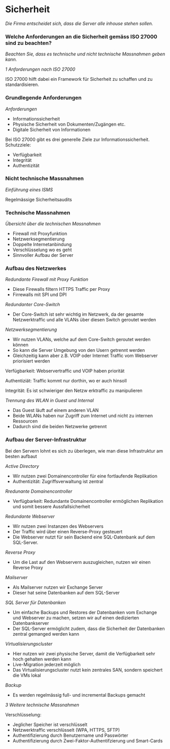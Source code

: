 # Sicherheit 

*Die Firma entscheidet sich, dass die Server alle inhouse stehen sollen.*

### Welche Anforderungen an die Sicherheit gemäss ISO 27000 sind zu beachten?

*Beachten Sie, dass es technische und nicht technische Massnahmen geben kann.*

*1 Anforderungen nach ISO 27000*

ISO 27000 hilft dabei ein Framework für Sicherheit zu schaffen und zu standardisieren. 

### Grundlegende Anforderungen

*Anforderungen*

- Informationssicherheit 
- Physische Sicherheit von Dokumenten/Zugängen etc. 
- Digitale Sicherheit von Informationen

Bei ISO 27000 gibt es drei generelle Ziele zur Informationssicherheit. 
Schutzziele:

- Verfügbarkeit 
- Integrität 
- Authentizität


### Nicht technische Massnahmen

*Einführung eines ISMS* 

Regelmässige Sicherheitsaudits

### Technische Massnahmen

*Übersicht über die technischen Massnahmen*

- Firewall mit Proxyfunktion 
- Netzwerksegmentierung 
- Doppelte Internetanbindung 
- Verschlüsselung wo es geht
- Sinnvoller Aufbau der Server

### Aufbau des Netzwerkes

*Redundante Firewall mit Proxy Funktion*

- Diese Firewalls filtern HTTPS Traffic per Proxy
- Firrewalls mit SPI und DPI

*Redundanter Core-Switch*

- Der Core-Switch ist sehr wichtig im Netzwerk, da der gesamte Netzwerktraffic und alle VLANs über diesen Switch geroutet werden

*Netzwerksegmentierung*

- Wir nutzen VLANs, welche auf dem Core-Switch geroutet werden können
- So kann die Server Umgebung von den Usern getrennt werden
- Gleichzeitig kann aber z.B. VOIP oder Internet Traffic vom Webserver priorisiert werden

Verfügbarkeit: Webservertraffic und VOIP haben priorität

Authentiziät: Traffic kommt nur dorthin, wo er auch hinsoll

Integrität: Es ist schwieriger den Netzw erktraffic zu manipulieren 

*Trennung des WLAN in Guest und Internal*
- Das Guest läuft auf einem anderen VLAN 
- Beide WLANs haben nur Zugriff zum Internet und nicht zu internen Ressourcen
- Dadurch sind die beiden Netzwerke getrennt 

### Aufbau der Server-Infrastruktur
Bei den Servern lohnt es sich zu überlegen, wie man diese Infrastruktur am besten aufbaut

*Active Directory*

- Wir nutzen zwei Domainencontroller für eine fortlaufende Replikation 
- Authentizität: Zugriffsverwaltung ist zentral 

*Rredunante Domainencontroller*

- Verfügbarkeit: Redundante Domainencontroller ermöglichen Replikation und somit bessere Aussfallsicherheit

*Redundante Webserver*

- Wir nutzen zwei Instanzen des Webservers
- Der Traffic wird über einen Reverse-Proxy gesteuert
- Die Webserver nutzt für sein Backend eine SQL-Datenbank auf dem SQL-Server. 

*Reverse Proxy*

- Um die Last auf den Webservern auszugleichen, nutzen wir einen Reverse Proxy 

*Mailserver*

- Als Mailserver nutzen wir Exchange Server
- Dieser hat seine Datenbanken auf dem SQL-Server

*SQL Server für Datenbanken*

- Um einfache Backups und Restores der Datenbanken vom Exchange und Webserver zu machen, setzen wir auf einen dedizierten Datenbankserver
- Der SQL-Server ermöglicht zudem, dass die Sicherheit der Datenbanken zentral gemanged werden kann 

*Virtualisierungscluster*
- Hier nutzen wir zwei physische Server, damit die Verfügbarkeit sehr hoch gehalten werden kann
- Live-Migration jederzeit möglich
- Das Virtualisierungscluster nutzt kein zentrales SAN, sondern speichert die VMs lokal

*Backup*

- Es werden regelmässig full- und incremental Backups gemacht

*3 Weitere technische Massnahmen*

Verschlüsselung: 

- Jeglicher Speicher ist verschlüsselt 
- Netzwerktraffic verschlüsselt (WPA, HTTPS, SFTP)
- Authentifizierung durch Benutzername und Passwörter 
- Authentifizierung durch Zwei-Faktor-Authentifzierung und Smart-Cards
